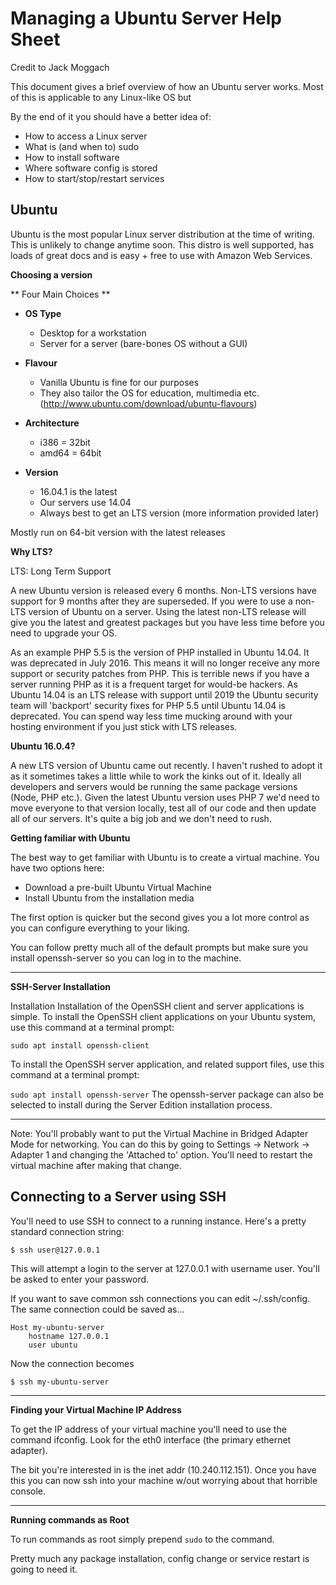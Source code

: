# Managing a Ubuntu Server Help Sheet

Credit to Jack Moggach

This document gives a brief overview of how an Ubuntu server works. Most of this is applicable to any Linux-like OS but

By the end of it you should have a better idea of:

- How to access a Linux server
- What is (and when to) sudo
- How to install software
- Where software config is stored
- How to start/stop/restart services

## Ubuntu

Ubuntu is the most popular Linux server distribution at the time of writing. This is unlikely to change anytime soon. This distro is well supported, has loads of great docs and is easy + free to use with Amazon Web Services.

__Choosing a version__

** Four Main Choices **

- **OS Type**
	- Desktop for a workstation
	- Server for a server (bare-bones OS without a GUI)

- **Flavour**
	- Vanilla Ubuntu is fine for our purposes
	- They also tailor the OS for education, multimedia etc. (http://www.ubuntu.com/download/ubuntu-flavours)

- **Architecture**
	- i386 = 32bit
	- amd64 = 64bit

- **Version**
	- 16.04.1 is the latest
	- Our servers use 14.04
	- Always best to get an LTS version (more information provided later)

Mostly run on 64-bit version with the latest releases

__Why LTS?__

LTS: Long Term Support

A new Ubuntu version is released every 6 months. Non-LTS versions have support for 9 months after they are superseded. If you were to use a non-LTS version of Ubuntu on a server. Using the latest non-LTS release will give you the latest and greatest packages but you have less time before you need to upgrade your OS.

As an example PHP 5.5 is the version of PHP installed in Ubuntu 14.04. It was deprecated in July 2016. This means it will no longer receive any more support or security patches from PHP. This is terrible news if you have a server running PHP as it is a frequent target for would-be hackers. As Ubuntu 14.04 is an LTS release with support until 2019 the Ubuntu security team will 'backport' security fixes for PHP 5.5 until Ubuntu 14.04 is deprecated. You can spend way less time mucking around with your hosting environment if you just stick with LTS releases.

__Ubuntu 16.0.4?__

A new LTS version of Ubuntu came out recently. I haven't rushed to adopt it as it sometimes takes a little while to work the kinks out of it. Ideally all developers and servers would be running the same package versions (Node, PHP etc.). Given the latest Ubuntu version uses PHP 7 we'd need to move everyone to that version locally, test all of our code and then update all of our servers. It's quite a big job and we don't need to rush.

__Getting familiar with Ubuntu__

The best way to get familiar with Ubuntu is to create a virtual machine. You have two options here:
- Download a pre-built Ubuntu Virtual Machine
- Install Ubuntu from the installation media

The first option is quicker but the second gives you a lot more control as you can configure everything to your liking.

You can follow pretty much all of the default prompts but make sure you install openssh-server so you can log in to the machine.

***
__SSH-Server Installation__

Installation
Installation of the OpenSSH client and server applications is simple. To install the OpenSSH client applications on your Ubuntu system, use this command at a terminal prompt:

`sudo apt install openssh-client`

To install the OpenSSH server application, and related support files, use this command at a terminal prompt:

`sudo apt install openssh-server`
The openssh-server package can also be selected to install during the Server Edition installation process.

***

Note: You'll probably want to put the Virtual Machine in Bridged Adapter Mode for networking. You can do this by going to Settings → Network → Adapter 1 and changing the 'Attached to' option. You'll need to restart the virtual machine after making that change.

## Connecting to a Server using SSH

You'll need to use SSH to connect to a running instance. Here's a pretty standard connection string:

```bash
$ ssh user@127.0.0.1
```
This will attempt a login to the server at 127.0.0.1 with username user. You'll be asked to enter your password.

If you want to save common ssh connections you can edit ~/.ssh/config. The same connection could be saved as...
```
Host my-ubuntu-server
	hostname 127.0.0.1
	user ubuntu
```

Now the connection becomes
```
$ ssh my-ubuntu-server
```

***

__Finding your Virtual Machine IP Address__

To get the IP address of your virtual machine you'll need to use the command ifconfig. Look for the eth0 interface (the primary ethernet adapter).

The bit you're interested in is the inet addr (10.240.112.151). Once you have this you can now ssh into your machine w/out worrying about that horrible console.

***

__Running commands as Root__

To run commands as root simply prepend `sudo` to the command.

Pretty much any package installation, config change or service restart is going to need it.
